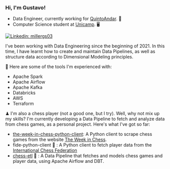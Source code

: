 ### Hi, I'm Gustavo!

* Data Engineer, currently working for [QuintoAndar](https://www.quintoandar.com.br/). 🎲
* Computer Science student at [Unicamp](https://www.unicamp.br/unicamp/). 🖥

[![Linkedin: millergs03](https://img.shields.io/badge/-millergs03-blue?style=flat-square&logo=Linkedin&logoColor=white&link=https://www.linkedin.com/in/millergs03/)](https://www.linkedin.com/in/millergs03/)

I've been working with Data Engineering since the beginning of 2021. In this time, I have learnt how to create and maintain Data Pipelines, as well as structure data according to Dimensional Modeling principles.

🔨 Here are some of the tools I'm experienced with:
- Apache Spark
- Apache Airflow
- Apache Kafka
- Databricks
- AWS
- Terraform

♟ I'm also a chess player (not a good one, but I try). Well, why not mix up my skills? I'm currently developing a Data Pipeline to fetch and analyze data from chess games, as a personal project. Here's what I've got so far:
- [the-week-in-chess-python-client](https://github.com/Miller-GS/the-week-in-chess-python-client): A Python client to scrape chess games from the website [The Week in Chess](https://theweekinchess.com/).
- fide-python-client :construction: : A Python client to fetch player data from the [International Chess Federation](https://www.fide.com/)
- [chess-etl](https://github.com/Miller-GS/chess-etl) :construction: : A Data Pipeline that fetches and models chess games and player data, using Apache Airflow and DBT.
